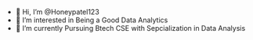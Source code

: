 - 👋 Hi, I’m @Honeypatel123
- 👀 I’m interested in Being a Good Data Analytics
- 🌱 I’m currently Pursuing Btech CSE with Sepcialization in Data Analysis

